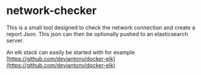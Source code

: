 # network-checker

This is a small tool designed to check the network connection and create a report Json.
This json can then be optionally pushed to an elasticsearch server.


An elk stack can easily be started with for example [https://github.com/deviantony/docker-elk](https://github.com/deviantony/docker-elk)
